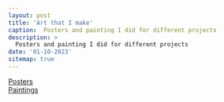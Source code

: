 ```yaml
---
layout: post
title: 'Art that I make'
caption:  Posters and painting I did for different projects 
description: >
  Posters and painting I did for different projects
date: '01-10-2023'
sitemap: true
---
```

[Posters](https://flic.kr/s/aHBqjAGjZW)   
[Paintings](https://flic.kr/s/aHsmUGp5jR)